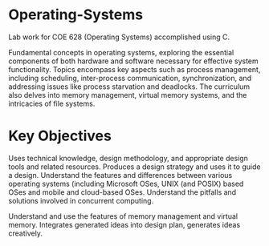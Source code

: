 # Operating-Systems

Lab work for COE 628 (Operating Systems) accomplished using C.

Fundamental concepts in operating systems, exploring the essential components of both hardware and software necessary for effective system functionality. Topics encompass key aspects such as process management, including scheduling, inter-process communication, synchronization, and addressing issues like process starvation and deadlocks. The curriculum also delves into memory management, virtual memory systems, and the intricacies of file systems.

# Key Objectives
Uses technical knowledge, design methodology, and appropriate design tools and related resources. Produces a design strategy and uses it to guide a design. Understand the features and differences between various operating systems (including Microsoft OSes, UNIX (and POSIX) based OSes and mobile and cloud-based OSes. Understand the pitfalls and solutions involved in concurrent computing.

Understand and use the features of memory management and virtual memory. Integrates generated ideas into design plan, generates ideas creatively.
